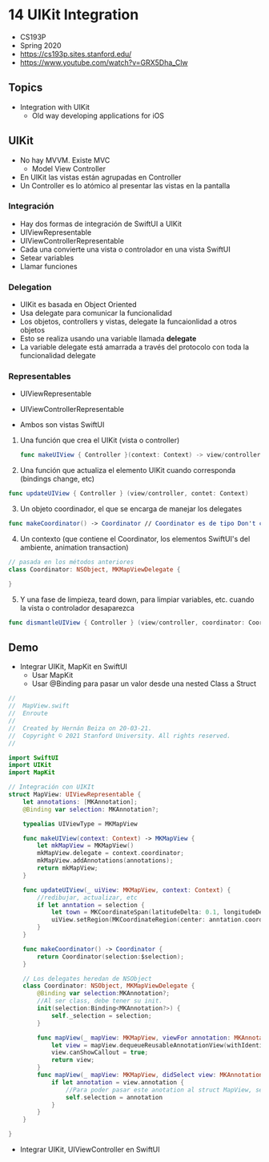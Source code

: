 # 14 UIKit Integration

- CS193P
- Spring 2020
- https://cs193p.sites.stanford.edu/
- https://www.youtube.com/watch?v=GRX5Dha_Clw

## Topics

- Integration with UIKit
  - Old way developing applications for iOS

## UIKit

- No hay MVVM. Existe MVC
  - Model View Controller
- En UIKit las vistas están agrupadas en Controller
- Un Controller es lo atómico al presentar las vistas en la pantalla

### Integración

- Hay dos formas de integración de SwiftUI a UIKit
- UIViewRepresentable
- UIViewControllerRepresentable
- Cada una convierte una vista o controlador en una vista SwiftUI
- Setear variables
- Llamar funciones

### Delegation

- UIKit es basada en Object Oriented
- Usa delegate para comunicar la funcionalidad
- Los objetos, controllers y vistas, delegate la funcaionlidad a otros objetos
- Esto se realiza usando una variable llamada **delegate**
- La variable delegate está amarrada a través del protocolo con toda la funcionalidad delegate

### Representables

- UIViewRepresentable

- UIViewControllerRepresentable

- Ambos son vistas SwiftUI
1. Una función que crea el UIKit (vista o controller)
   
   ```swift
   func makeUIView { Controller }(context: Context) -> view/controller
   ```

2. Una función que actualiza el elemento UIKit cuando corresponda (bindings change, etc)

```swift
func updateUIView { Controller } (view/controller, contet: Context)
```

3. Un objeto coordinador, el que se encarga de manejar los delegates

```swift
func makeCoordinator() -> Coordinator // Coordinator es de tipo Don't care for Representables
```

4. Un contexto (que contiene el Coordinator, los elementos SwiftUI's del ambiente, animation transaction)

```swift
// pasada en los métodos anteriores
class Coordinator: NSObject, MKMapViewDelegate {

}
```

5. Y una fase de limpieza, teard down, para limpiar variables, etc. cuando la vista o controlador desaparezca

```swift
func dismantleUIView { Controller } (view/controller, coordinator: Coordinator)
```

## Demo

- Integrar UIKit, MapKit  en SwiftUI
  - Usar MapKit
  - Usar @Binding para pasar un valor desde una nested Class a Struct

```swift
//
//  MapView.swift
//  Enroute
//
//  Created by Hernán Beiza on 20-03-21.
//  Copyright © 2021 Stanford University. All rights reserved.
//

import SwiftUI
import UIKit
import MapKit

// Integración con UIKIt
struct MapView: UIViewRepresentable {
    let annotations: [MKAnnotation];
    @Binding var selection: MKAnnotation?;

    typealias UIViewType = MKMapView

    func makeUIView(context: Context) -> MKMapView {
        let mkMapView = MKMapView()
        mkMapView.delegate = context.coordinator;
        mkMapView.addAnnotations(annotations);
        return mkMapView;
    }

    func updateUIView(_ uiView: MKMapView, context: Context) {
        //redibujar, actualizar, etc
        if let anntation = selection {
            let town = MKCoordinateSpan(latitudeDelta: 0.1, longitudeDelta: 0.1)
            uiView.setRegion(MKCoordinateRegion(center: anntation.coordinate, span: town), animated: true)
        }
    }

    func makeCoordinator() -> Coordinator {
        return Coordinator(selection:$selection);
    }

    // Los delegates heredan de NSObject
    class Coordinator: NSObject, MKMapViewDelegate {
        @Binding var selection:MKAnnotation?;
        //Al ser class, debe tener su init.
        init(selection:Binding<MKAnnotation?>) {
            self._selection = selection;
        }

        func mapView(_ mapView: MKMapView, viewFor annotation: MKAnnotation) -> MKAnnotationView? {
            let view = mapView.dequeueReusableAnnotationView(withIdentifier: "MapViewAnnotation") ?? MKPinAnnotationView(annotation: annotation, reuseIdentifier: "MapViewAnnotation")
            view.canShowCallout = true;
            return view;
        }
        func mapView(_ mapView: MKMapView, didSelect view: MKAnnotationView) {
            if let annotation = view.annotation {
                //Para poder pasar este anotation al struct MapView, se debe crear un @Binding
                self.selection = annotation
            }
        }
    }

}
```

- Integrar UIKit, UIViewController en SwiftUI